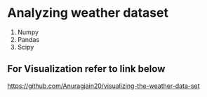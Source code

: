 # Analyzing weather dataset
1) Numpy
2) Pandas
3) Scipy

## For Visualization refer to link below
<a href="https://github.com/Anuragjain20/visualizing-the-weather-data-set">https://github.com/Anuragjain20/visualizing-the-weather-data-set</a>
